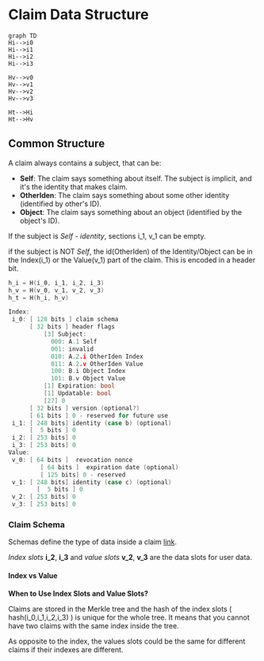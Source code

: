 # Claim Data Structure

```mermaid
graph TD
Hi-->i0
Hi-->i1
Hi-->i2
Hi-->i3

Hv-->v0
Hv-->v1
Hv-->v2
Hv-->v3

Ht-->Hi
Ht-->Hv
```

## Common Structure

A claim always contains a subject, that can be:

- **Self**: The claim says something about itself.  The subject is implicit, and it's the identity that makes claim.
- **OtherIden**: The claim says something about some other identity (identified by other's ID).
- **Object**: The claim says something about an object (identified by the object's ID).

If the subject is _Self_ -  _identity_, sections  i_1, v_1 can be empty. 

if the subject is NOT _Self_, the id(OtherIden) of the Identity/Object can be in the Index(i_1) or the Value(v_1) part of the claim.  This is encoded in a header bit.

```go
h_i = H(i_0, i_1, i_2, i_3)
h_v = H(v_0, v_1, v_2, v_3)
h_t = H(h_i, h_v)

Index:
 i_0: [ 128 bits ] claim schema
      [ 32 bits ] header flags
          [3] Subject:
            000: A.1 Self
            001: invalid
            010: A.2.i OtherIden Index
            011: A.2.v OtherIden Value
            100: B.i Object Index
            101: B.v Object Value
          [1] Expiration: bool
          [1] Updatable: bool
          [27] 0
      [ 32 bits ] version (optional?)
      [ 61 bits ] 0 - reserved for future use
 i_1: [ 248 bits] identity (case b) (optional)
      [  5 bits ] 0
 i_2: [ 253 bits] 0
 i_3: [ 253 bits] 0
Value:
 v_0: [ 64 bits ]  revocation nonce
         [ 64 bits ]  expiration date (optional)
         [ 125 bits] 0 - reserved
 v_1: [ 248 bits] identity (case c) (optional)
        [  5 bits ] 0
 v_2: [ 253 bits] 0
 v_3: [ 253 bits] 0
```

### Claim Schema 
Schemas define the type of data inside a claim [link](https://github.com/iden3/docs/blob/master/mkdocs/docs/protocol/spec.md#claims).

_Index slots_ **i_2**, **i_3** and _value slots_ **v_2**, **v_3** are the data slots for user data.

#### Index vs Value 
**When to Use Index Slots and Value Slots?**

Claims are stored in the Merkle tree and the hash of the index slots ( hash(i_0,i_1,i_2,i_3) ) is unique for the whole tree. It means that you cannot have two claims with the same index inside the tree. 

As opposite to the index, the values slots could be the same for different claims if their indexes are different. 